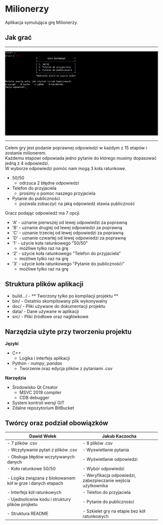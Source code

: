 # Milionerzy
Aplikacja symulująca grę Milionerzy.

## Jak grać

***

![GIF](doc/screens/demo_game.gif)

***

Celem gry jest podanie poprawnej odpowiedzi w każdym z 15 etapów i zostanie milionerem.   
Każdemu etapowi odpowiada jedno pytanie do którego musimy dopasować jedną z 4 odpowiedzi.  
W wyborze odpowiedzi pomóc nam mogą 3 koła ratunkowe.  

* 50/50
    * odrzuca 2 błędne odpowiedzi 
* Telefon do przyjaciela
    * prosimy o pomoc naszego przyjaciela
* Pytanie do publiczności
    * pozwala zobaczyć na jaką odpowiedź stawia publiczność

Gracz podając odpowiedź ma 7 opcji.

* 'A' - uznanie pierwszej od lewej odpowiedzi za poprawną
* 'B' - uznanie drugiej od lewej odpowiedzi za poprawną
* 'C' - uznanie trzeciej od lewej odpowiedzi za poprawną
* 'D' - uznanie czwartej od lewej odpowiedzi za poprawną
* '1' - użycie koła ratunkowego "50/50"
    * możliwe tylko raz na grę
* '2' - użycie koła ratunkowego "Telefon do przyjaciela"
    * możliwe tylko raz na grę
* '3' - użycie koła ratunkowego "Pytanie do publicznośći"
    * możliwe tylko raz na grę

## Struktura plików aplikacji

* build.../ - ** Tworzony tylko po kompilacji projektu **
* bin/ - Ostatnio skompilowany plik wykonywalny
* doc/ - Pliki używane do dokumentacji projektu
* data/ - Dane używane w aplikacji
* src/ - Pliki źródłowe oraz nagłówkowe

## Narzędzia użyte przy tworzeniu projektu
**Języki**

* C++
    * Logika i interfejs aplikacji
* Python - _numpy_, _pandas_
    * Tworzenie oraz edycja plików z pytaniami .csv

**Narzędzia**

* Środowisko Qt Creator
    * MSVC 2019 compiler
    * CDB debugger
* System kontroli wersji GIT
* Zdalne repozytorium BitBucket

## Twórcy oraz podział obowiązków
|Dawid Wołek|Jakub Kaczocha|
|-----------|--------------|
|- 7 plików .csv|- 8 plików .csv|
|- Wczytywanie pytań z plików .csv|- Wyswietlanie pytania|
|- Obsługa błędów wczytywanych danych|- Wyświetlanie odpowiedzi|
|- Koło ratunkowe 50/50|- Wybór odpowiedzi|
|- Logika związana z blokowaniem kół w grze i danych etapach|- Weryfikacja odpowiedzi, zabezpieczanie wejścia użytkownika|
|- Interfejs kół ratunkowych|- Telefon do przyjaciela|
|- Ujednolicenie kodu i struktury plików projketu|- Pytanie do publiczności|
|- Struktura README|- Szkielet gry na etapie bez kół ratunkowych|


